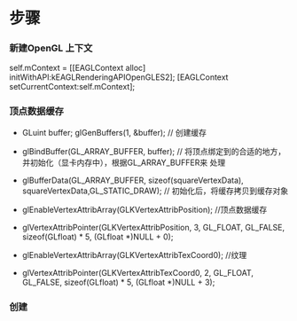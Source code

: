 # 步骤

### 新建OpenGL 上下文
self.mContext = [[EAGLContext alloc] initWithAPI:kEAGLRenderingAPIOpenGLES2];
[EAGLContext setCurrentContext:self.mContext];

### 顶点数据缓存

* GLuint buffer; glGenBuffers(1, &buffer); // 创建缓存
* glBindBuffer(GL_ARRAY_BUFFER, buffer); // 将顶点绑定到的合适的地方，并初始化（显卡内存中），根据GL_ARRAY_BUFFER来 处理
* glBufferData(GL_ARRAY_BUFFER, sizeof(squareVertexData), squareVertexData,GL_STATIC_DRAW); // 初始化后，将缓存拷贝到缓存对象
    
* glEnableVertexAttribArray(GLKVertexAttribPosition); //顶点数据缓存
* glVertexAttribPointer(GLKVertexAttribPosition, 3, GL_FLOAT, GL_FALSE, sizeof(GLfloat) * 5, (GLfloat *)NULL + 0);
   
* glEnableVertexAttribArray(GLKVertexAttribTexCoord0); //纹理
* glVertexAttribPointer(GLKVertexAttribTexCoord0, 2, GL_FLOAT, GL_FALSE, sizeof(GLfloat) * 5, (GLfloat *)NULL + 3);


### 创建 



